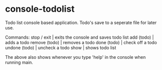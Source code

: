 # console-todolist
Todo list console based application. Todo's save to a seperate file for later use.

Commands:
stop / exit     | exits the console and saves todo list
add (todo)      | adds a todo
remove (todo)   | removes a todo
done (todo)     | check off a todo
undone (todo)   | uncheck a todo
show            | shows todo list

The above also shows whenever you type 'help' in the console when running main.
